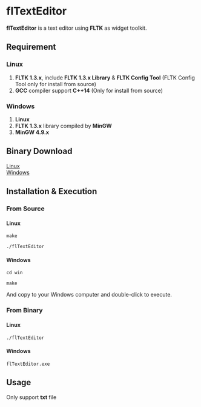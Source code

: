 # flTextEditor
**flTextEditor** is a text editor using **FLTK** as widget toolkit.

## Requirement
### Linux
1. **FLTK 1.3.x**, include **FLTK 1.3.x Library** & **FLTK Config Tool** (FLTK Config Tool only for install from source)
2. **GCC** compiler support **C++14** (Only for install from source)

### Windows
1. **Linux**
2. **FLTK 1.3.x** library compiled by **MinGW**
3. **MinGW 4.9.x**

## Binary Download
[Linux](https://github.com/andymememe/flTextEditor/releases/download/v0.1.0-alpha/flTextEditor)<br>
[Windows](https://github.com/andymememe/flTextEditor/releases/download/v0.1.0-alpha/flTextEditor.exe)

## Installation & Execution
### From Source
#### Linux
```shell
make
```
```shell
./flTextEditor
```

#### Windows
```shell
cd win
```
```shell
make
```
And copy to your Windows computer and double-click to execute.

### From Binary
#### Linux
```shell
./flTextEditor
```
#### Windows
```shell
flTextEditor.exe
```

## Usage
Only support **txt** file
